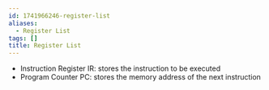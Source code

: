 ```yaml
---
id: 1741966246-register-list
aliases:
  - Register List
tags: []
title: Register List
---
```


- Instruction Register IR: stores the instruction to be executed
- Program Counter PC: stores the memory address of the next instruction
